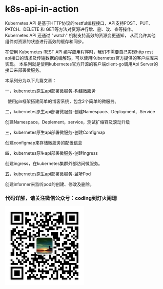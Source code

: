 # k8s-api-in-action
Kubernetes API 是基于HTTP协议的restful编程接口，API支持POST、PUT、PATCH、DELETE 和 GET等方法对资源进行增、删、改、查等操作。 Kubernetes API 还通过 "watch" 机制支持高效的资源变更通知， 从而允许其他组件对资源的状态进行高效的缓存和同步。


在使用 Kubernetes REST API 编写应用程序时，我们不需要自己实现http rest api接口的请求及传输数据的编解码，可以使用Kubernetes官方提供的客户端库来实现。  本系列就是使用kubernetes官方开源的客户端client-go调用Api Server的接口来部署微服务。


本系列分为以下几篇文章：

一，[kubernetes原生api部署微服务-构建微服务](https://mp.weixin.qq.com/s?__biz=Mzg5MjA1ODYzNg==&mid=2247484399&idx=1&sn=70e07602e526f053409f75bd4d53e62a&chksm=cfc2ae8cf8b5279adb28f20635d60418e054b968966f450ed358641b111571257f2079a2c53e&token=1595797558&lang=zh_CN#rd)  

&nbsp;&nbsp;使用gin框架搭建简单的博客系统，包含2个简单的微服务。

二，kubernetes原生api部署微服务-创建Namespace、Deployment、Service

创建Namespace，Deplement，service，测试扩缩容及滚动升级

三，kubernetes原生api部署微服务-创建Configmap

创建configmap来存储微服务的配置信息

四，kubernetes原生api部署微服务-创建Ingress

创建ingress，在kubernetes集群外部访问微服务。

五，kubernetes原生api部署微服务-监听Pod

创建informer来监听pod的创建、修改及删除。


### 代码详解，请关注微信公众号：coding到灯火阑珊

![Image](https://github.com/Justin02180218/distribute-election-bully/blob/master/qrcode_for_gh_8a5b7b90c100_258.jpg)
